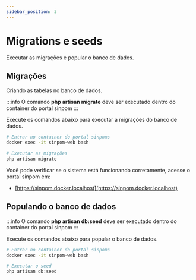 ```yaml
---
sidebar_position: 3
---
```


# Migrations e seeds

Executar as migrações e popular o banco de dados.

## Migrações

Criando as tabelas no banco de dados.

:::info
O comando **php artisan migrate** deve ser executado dentro do container do portal sinpom
:::

Execute os comandos abaixo para executar a migrações do banco de dados.

```bash
# Entrar no container do portal sinpoms
docker exec -it sinpom-web bash

# Executar as migrações
php artisan migrate
```

Você pode verificar se o sistema está funcionando corretamente, acesse o portal sinpom em:

- [https://sinpom.docker.localhost](https://sinpom.docker.localhost)

## Populando o banco de dados

:::info
O comando **php artisan db:seed** deve ser executado dentro do container do portal sinpom
:::

Execute os comandos abaixo para popular o banco de dados.

```bash
# Entrar no container do portal sinpoms
docker exec -it sinpom-web bash

# Executar o seed
php artisan db:seed
```
